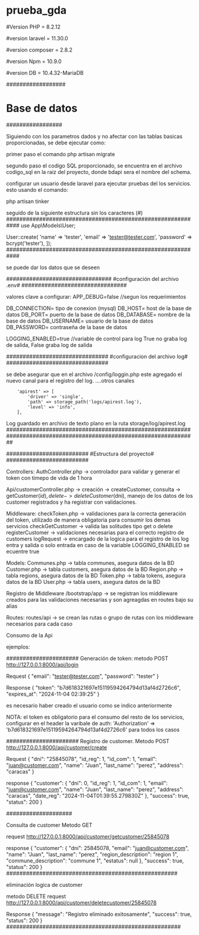 # prueba_gda

#Version PHP = 8.2.12

#version laravel = 11.30.0

#version composer = 2.8.2

#version Npm = 10.9.0

#version DB = 10.4.32-MariaDB 

##################
# Base de datos #
#################

Siguiendo con los parametros dados y no afectar con las tablas basicas proporcionadas, se debe ejecutar como: 

primer paso el comando php artisan migrate

segundo paso el codigo SQL proporcionado, se encuentra en el archivo codigo_sql en la raiz del proyecto, donde bdapi sera el nombre del schema. 

configurar un usuario desde laravel para ejecutar pruebas del los servicios. esto usando el comando:

php artisan tinker 

seguido de la siguiente estructura sin los caracteres (#)
############################################################
use App\Models\User;

User::create(
    'name' => 'tester',
    'email' => 'tester@tester.com',
    'password' => bcrypt('tester'),
]);
############################################################

se puede dar los datos que se deseen

################################
#configuración del archivo .env#
################################

valores clave a configurar:
APP_DEBUG=false //segun los requerimientos 

DB_CONNECTION= tipo de conexion (mysql)
DB_HOST= host de la base de datos
DB_PORT= puerto de la base de datos
DB_DATABASE= nombre de la base de datos
DB_USERNAME= usuario de la base de datos
DB_PASSWORD= contraseña de la base de datos

LOGGING_ENABLED=true //variable de control para log True no graba log de salida, False graba log de salida

###############################
#configuracion del archivo log#
###############################

se debe asegurar que en el archivo /config/loggin.php este agregado el nuevo canal para el registro del log.
....otros canales 

        'apirest' => [
            'driver' => 'single',
            'path' => storage_path('logs/apirest.log'),
            'level' => 'info',
        ],
Log guardado en archivo de texto plano en la ruta storage/log/apirest.log
##################################################################################################################


#########################
#Estructura del proyecto#
#########################

Controllers:
AuthController.php -> controlador para validar y generar el token con timepo de vida de 1 hora

Api/customerController.php -> creación -> createCustomer, consulta -> getCustomer($id), delete -> deleteCustomer($dni), manejo de los datos de los customer registrados y ha registrar con validaciones. 

Middleware:
checkToken.php -> validaciones para la correcta generación del token, utilizado de manera obligatoria para consumir los demas servicios
checkGetCustomer -> valida las solitudes tipo get o delete
registerCustomer -> validaciones necesarias para el correcto registro de customers
logRequest -> encargado de la logica para el registro de los log entra y salida o solo entrada en caso de la variable LOGGING_ENABLED se ecuentre true

Models: 
Communes.php -> tabla communes, asegura datos de la BD 
Customer.php -> tabla customers, asegura datos de la BD 
Region.php -> tabla regions, asegura datos de la BD 
Token.php -> tabla tokens, asegura datos de la BD 
User.php -> tabla users, asegura datos de la BD 

Registro de Middleware 
/bootstrap/app -> se registran los middleware creados para las validaciones necesarias y son agreagdas en routes bajo su alias

Routes: 
routes/api -> se crean las rutas o grupo de rutas con los middleware necesarios para cada caso

Consumo de la Api

ejemplos:

######################
Generación de token:
metodo POST
http://127.0.0.1:8000/api/login

Request
{
    "email": "tester@tester.com",
    "password": "tester"
}

Response
{
    "token": "b7d618321697e15119594264794d13af4d2726c6",
    "expires_at": "2024-11-04 02:39:25"
}

es necesario haber creado el usuario como se indico anteriormente

NOTA: el token es obligatorio para el consumo del resto de los servicios,
configurar en el header la varibale de auth: 'Authorization' => 'b7d618321697e15119594264794d13af4d2726c6' para todos los casos

######################
Registro de customer.
Metodo POST
http://127.0.0.1:8000/api/customer/create

Request
{
    "dni": "25845078",
    "id_reg": 1,
    "id_com": 1,
    "email": "juan@customer.com",
    "name": "Juan",
    "last_name": "perez",
    "address": "caracas"
}

response
{
    "customer": {
        "dni": 0,
        "id_reg": 1,
        "id_com": 1,
        "email": "juan@customer.com",
        "name": "Juan",
        "last_name": "perez",
        "address": "caracas",
        "date_reg": "2024-11-04T01:39:55.279830Z"
    },
    "success": true,
    "status": 200
}

####################

Consulta de customer
Metodo GET

request
http://127.0.0.1:8000/api/customer/getcustomer/25845078

response
{
    "customer": {
        "dni": 25845078,
        "email": "juan@customer.com",
        "name": "Juan",
        "last_name": "perez",
        "region_description": "region 1",
        "commune_description": "commune 1",
        "estatus": null
    },
    "success": true,
    "status": 200
}
####################################################

eliminación logica de customer

metodo DELETE
request
http://127.0.0.1:8000/api/customer/deletecustomer/25845078

Response
{
    "message": "Registro eliminado exitosamente",
    "success": true,
    "status": 200
}
#####################################################
